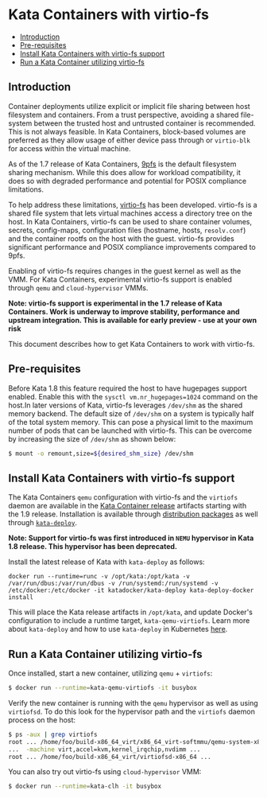 # Kata Containers with virtio-fs

- [Introduction](#introduction)
- [Pre-requisites](#pre-requisites)
- [Install Kata Containers with virtio-fs support](#install-kata-containers-with-virtio-fs-support)
- [Run a Kata Container utilizing virtio-fs](#run-a-kata-container-utilizing-virtio-fs)

## Introduction

Container deployments utilize explicit or implicit file sharing between host filesystem and containers. From a trust perspective, avoiding a shared file-system between the trusted host and untrusted container is recommended. This is not always feasible. In Kata Containers, block-based volumes are preferred as they allow usage of either device pass through or `virtio-blk` for access within the virtual machine.

As of the 1.7 release of Kata Containers, [9pfs](https://www.kernel.org/doc/Documentation/filesystems/9p.txt) is the default filesystem sharing mechanism. While this does allow for workload compatibility, it does so with degraded performance and potential for POSIX compliance limitations.

To help address these limitations, [virtio-fs](https://virtio-fs.gitlab.io/) has been developed. virtio-fs is a shared file system that lets virtual machines access a directory tree on the host. In Kata Containers, virtio-fs can be used to share container volumes, secrets, config-maps, configuration files (hostname, hosts, `resolv.conf`) and the container rootfs on the host with the guest.  virtio-fs provides significant performance and POSIX compliance improvements compared to 9pfs.

Enabling of virtio-fs requires changes in the guest kernel as well as the VMM. For Kata Containers, experimental virtio-fs support is enabled through `qemu` and `cloud-hypervisor` VMMs.

**Note: virtio-fs support is experimental in the 1.7 release of Kata Containers. Work is underway to improve stability, performance and upstream integration. This is available for early preview - use at your own risk**

This document describes how to get Kata Containers to work with virtio-fs.

## Pre-requisites

Before Kata 1.8 this feature required the host to have hugepages support enabled. Enable this with the `sysctl vm.nr_hugepages=1024` command on the host.In later versions of Kata, virtio-fs leverages `/dev/shm` as the shared memory backend. The default size of `/dev/shm` on a system is typically half of the total system memory. This can pose a physical limit to the maximum number of pods that can be launched with virtio-fs. This can be overcome by increasing the size of `/dev/shm` as shown below:

```bash
$ mount -o remount,size=${desired_shm_size} /dev/shm
```
 
## Install Kata Containers with virtio-fs support

The Kata Containers `qemu` configuration with virtio-fs and the `virtiofs` daemon are available in the [Kata Container release](https://github.com/kata-containers/runtime/releases) artifacts starting with the 1.9 release. Installation is available through [distribution packages](https://github.com/kata-containers/documentation/blob/master/install/README.md#supported-distributions) as well through [`kata-deploy`](https://github.com/kata-containers/packaging/tree/master/kata-deploy).

**Note: Support for virtio-fs was first introduced in `NEMU` hypervisor in Kata 1.8 release. This hypervisor has been deprecated.**

Install the latest release of Kata with `kata-deploy` as follows:
```
docker run --runtime=runc -v /opt/kata:/opt/kata -v /var/run/dbus:/var/run/dbus -v /run/systemd:/run/systemd -v /etc/docker:/etc/docker -it katadocker/kata-deploy kata-deploy-docker install
```

This will place the Kata release artifacts in `/opt/kata`, and update Docker's configuration to include a runtime target, `kata-qemu-virtiofs`. Learn more about `kata-deploy` and how to use `kata-deploy` in Kubernetes [here](https://github.com/kata-containers/packaging/tree/master/kata-deploy#kubernetes-quick-start).

## Run a Kata Container utilizing virtio-fs

Once installed, start a new container, utilizing `qemu` + `virtiofs`:
```bash
$ docker run --runtime=kata-qemu-virtiofs -it busybox
```

Verify the new container is running with the `qemu` hypervisor as well as using `virtiofsd`. To do this look for the hypervisor path and the `virtiofs` daemon process on the host:
```bash
$ ps -aux | grep virtiofs
root ... /home/foo/build-x86_64_virt/x86_64_virt-softmmu/qemu-system-x86_64_virt
...  -machine virt,accel=kvm,kernel_irqchip,nvdimm ...
root ... /home/foo/build-x86_64_virt/virtiofsd-x86_64 ...
```

You can also try out virtio-fs using `cloud-hypervisor` VMM:
```bash
$ docker run --runtime=kata-clh -it busybox
```
